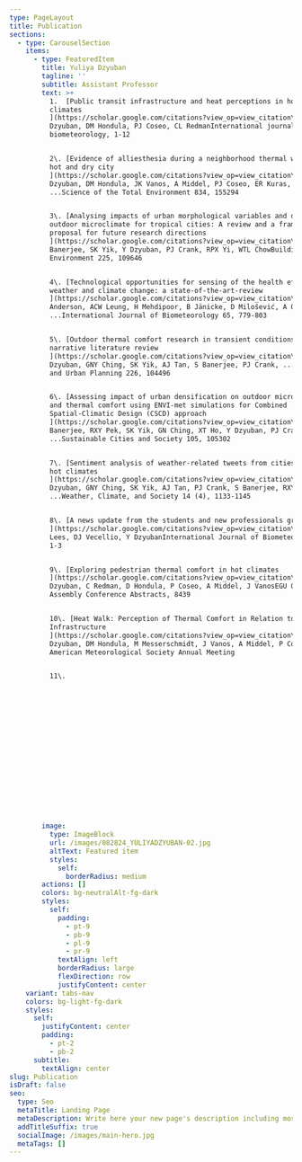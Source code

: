 ```yaml
---
type: PageLayout
title: Publication
sections:
  - type: CarouselSection
    items:
      - type: FeaturedItem
        title: Yuliya Dzyuban
        tagline: ''
        subtitle: Assistant Professor
        text: >+
          1.  [Public transit infrastructure and heat perceptions in hot and dry
          climates
          ](https://scholar.google.com/citations?view_op=view_citation\&hl=en\&user=f0NoRk8AAAAJ\&citation_for_view=f0NoRk8AAAAJ:2osOgNQ5qMEC)Y
          Dzyuban, DM Hondula, PJ Coseo, CL RedmanInternational journal of
          biometeorology, 1-12


          2\. [Evidence of alliesthesia during a neighborhood thermal walk in a
          hot and dry city
          ](https://scholar.google.com/citations?view_op=view_citation\&hl=en\&user=f0NoRk8AAAAJ\&citation_for_view=f0NoRk8AAAAJ:qjMakFHDy7sC)Y
          Dzyuban, DM Hondula, JK Vanos, A Middel, PJ Coseo, ER Kuras,
          ...Science of the Total Environment 834, 155294


          3\. [Analysing impacts of urban morphological variables and density on
          outdoor microclimate for tropical cities: A review and a framework
          proposal for future research directions
          ](https://scholar.google.com/citations?view_op=view_citation\&hl=en\&user=f0NoRk8AAAAJ\&citation_for_view=f0NoRk8AAAAJ:W7OEmFMy1HYC)S
          Banerjee, SK Yik, Y Dzyuban, PJ Crank, RPX Yi, WTL ChowBuilding and
          Environment 225, 109646


          4\. [Technological opportunities for sensing of the health effects of
          weather and climate change: a state-of-the-art-review
          ](https://scholar.google.com/citations?view_op=view_citation\&hl=en\&user=f0NoRk8AAAAJ\&citation_for_view=f0NoRk8AAAAJ:IjCSPb-OGe4C)V
          Anderson, ACW Leung, H Mehdipoor, B Jänicke, D Milošević, A Oliveira,
          ...International Journal of Biometeorology 65, 779-803


          5\. [Outdoor thermal comfort research in transient conditions: A
          narrative literature review
          ](https://scholar.google.com/citations?view_op=view_citation\&hl=en\&user=f0NoRk8AAAAJ\&citation_for_view=f0NoRk8AAAAJ:zYLM7Y9cAGgC)Y
          Dzyuban, GNY Ching, SK Yik, AJ Tan, S Banerjee, PJ Crank, ...Landscape
          and Urban Planning 226, 104496


          6\. [Assessing impact of urban densification on outdoor microclimate
          and thermal comfort using ENVI-met simulations for Combined
          Spatial-Climatic Design (CSCD) approach
          ](https://scholar.google.com/citations?view_op=view_citation\&hl=en\&user=f0NoRk8AAAAJ\&citation_for_view=f0NoRk8AAAAJ:_FxGoFyzp5QC)S
          Banerjee, RXY Pek, SK Yik, GN Ching, XT Ho, Y Dzyuban, PJ Crank,
          ...Sustainable Cities and Society 105, 105302


          7\. [Sentiment analysis of weather-related tweets from cities within
          hot climates
          ](https://scholar.google.com/citations?view_op=view_citation\&hl=en\&user=f0NoRk8AAAAJ\&citation_for_view=f0NoRk8AAAAJ:u-x6o8ySG0sC)Y
          Dzyuban, GNY Ching, SK Yik, AJ Tan, PJ Crank, S Banerjee, RXY Pek,
          ...Weather, Climate, and Society 14 (4), 1133-1145


          8\. [A news update from the students and new professionals group
          ](https://scholar.google.com/citations?view_op=view_citation\&hl=en\&user=f0NoRk8AAAAJ\&citation_for_view=f0NoRk8AAAAJ:eQOLeE2rZwMC)AM
          Lees, DJ Vecellio, Y DzyubanInternational Journal of Biometeorology,
          1-3


          9\. [Exploring pedestrian thermal comfort in hot climates
          ](https://scholar.google.com/citations?view_op=view_citation\&hl=en\&user=f0NoRk8AAAAJ\&citation_for_view=f0NoRk8AAAAJ:Y0pCki6q_DkC)Y
          Dzyuban, C Redman, D Hondula, P Coseo, A Middel, J VanosEGU General
          Assembly Conference Abstracts, 8439


          10\. [Heat Walk: Perception of Thermal Comfort in Relation to Street
          Infrastructure
          ](https://scholar.google.com/citations?view_op=view_citation\&hl=en\&user=f0NoRk8AAAAJ\&citation_for_view=f0NoRk8AAAAJ:YsMSGLbcyi4C)Y
          Dzyuban, DM Hondula, M Messerschmidt, J Vanos, A Middel, P Coseo100th
          American Meteorological Society Annual Meeting


          11\. 


















        image:
          type: ImageBlock
          url: /images/082824_YULIYADZYUBAN-02.jpg
          altText: Featured item
          styles:
            self:
              borderRadius: medium
        actions: []
        colors: bg-neutralAlt-fg-dark
        styles:
          self:
            padding:
              - pt-9
              - pb-9
              - pl-9
              - pr-9
            textAlign: left
            borderRadius: large
            flexDirection: row
            justifyContent: center
    variant: tabs-nav
    colors: bg-light-fg-dark
    styles:
      self:
        justifyContent: center
        padding:
          - pt-2
          - pb-2
      subtitle:
        textAlign: center
slug: Publication
isDraft: false
seo:
  type: Seo
  metaTitle: Landing Page
  metaDescription: Write here your new page's description including most relevant keywords.
  addTitleSuffix: true
  socialImage: /images/main-hero.jpg
  metaTags: []
---
```

